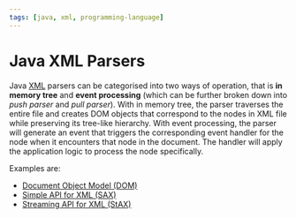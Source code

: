 ```yaml
---
tags: [java, xml, programming-language]
---
```


# Java XML Parsers

Java [XML](202305281742.md) parsers can be categorised into two ways of
operation, that is **in memory tree** and **event processing** (which can be
further broken down into *push parser* and *pull parser*). With in memory tree,
the parser traverses the entire file and creates DOM objects that correspond to
the nodes in XML file while preserving its tree-like hierarchy. With event
processing, the parser will generate an event that triggers the corresponding
event handler for the node when it encounters that node in the document. The
handler will apply the application logic to process the node specifically.

Examples are:
- [Document Object Model (DOM)](202312062316.md)
- [Simple API for XML (SAX)](202312062339.md)
- [Streaming API for XML (StAX)](202312062341.md)
